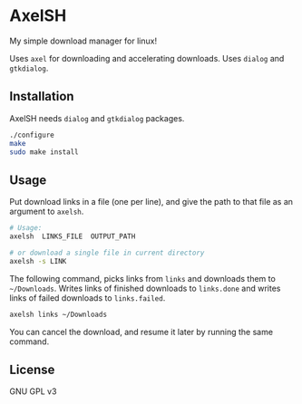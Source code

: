 # AxelSH

My simple download manager for linux!

Uses `axel` for downloading and accelerating downloads. Uses `dialog` and `gtkdialog`.

## Installation

AxelSH needs `dialog` and `gtkdialog` packages.

```bash
./configure
make
sudo make install
```

## Usage

Put download links in a file (one per line), and give the path to that file as an argument to `axelsh`.

```bash
# Usage:
axelsh  LINKS_FILE  OUTPUT_PATH

# or download a single file in current directory
axelsh -s LINK
```

The following command, picks links from `links` and downloads them to `~/Downloads`. Writes links of finished downloads to `links.done` and writes links of failed downloads to `links.failed`.

```bash
axelsh links ~/Downloads
```

You can cancel the download, and resume it later by running the same command.

## License
GNU GPL v3